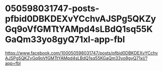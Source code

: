 # 050598031747-posts-pfbid0DBKDEXvYCchvAJSPg5QKZyGq9oVfGMTtYAMpd4sLBdQ1sq55KGaQm33yo8gyQ71xl-app-fbl
https://www.facebook.com/100050598031747/posts/pfbid0DBKDEXvYCchvAJSPg5QKZyGq9oVfGMTtYAMpd4sLBdQ1sq55KGaQm33yo8gyQ71xl/?app=fbl
